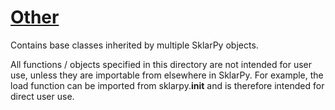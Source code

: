 # <u> Other </u>

Contains base classes inherited by multiple SklarPy objects.

All functions / objects specified in this directory are not intended for user use, 
unless they are importable from elsewhere in SklarPy. 
For example, the load function can be imported from sklarpy.__init__ 
and is therefore intended for direct user use.
